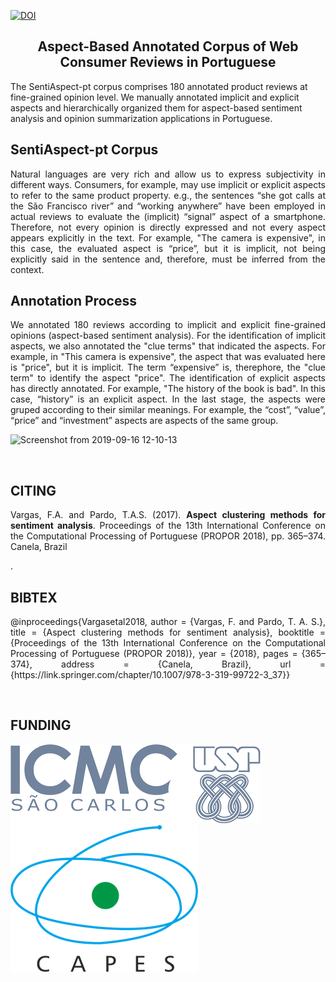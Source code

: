 [![DOI](https://zenodo.org/badge/200669271.svg)](https://zenodo.org/doi/10.5281/zenodo.10795234)

<h2 align="center"> Aspect-Based Annotated Corpus of Web Consumer Reviews in Portuguese </h2>  


The SentiAspect-pt corpus comprises 180 annotated product reviews at fine-grained opinion level. We manually annotated implicit and explicit aspects and hierarchically organized them for aspect-based sentiment analysis and opinion summarization applications in Portuguese.

<h2 align="left"> SentiAspect-pt Corpus </h2>

<p align="justify"> Natural languages are very rich and allow us to express subjectivity in different ways. Consumers, for example, may use implicit or explicit aspects to refer to the same product property. e.g., the sentences “she got calls at the São Francisco river” and “working anywhere” have been employed in actual reviews to evaluate the (implicit) “signal” aspect of a smartphone. Therefore, not every opinion is directly expressed and not every aspect appears explicitly in the text. For example, "The camera is expensive", in this case, the evaluated aspect is “price”, but it is implicit, not being explicitly said in the sentence and, therefore, must be inferred from the context.</p> 


<h2 align="left"> Annotation Process</h2>

<p align="justify"> We annotated 180 reviews according to implicit and explicit fine-grained opinions (aspect-based sentiment analysis). For the identification of implicit aspects, we also annotated the "clue terms" that indicated the aspects. For example, in "This camera is expensive", the aspect that was evaluated here is "price", but it is implicit. The term “expensive” is, therephore, the "clue term" to identify the aspect "price". The identification of explicit aspects has directly annotated. For example, "The history of the book is bad". In this case, “history” is an explicit aspect. In the last stage, the aspects were gruped according to  their similar meanings. For example, the “cost”, “value”, “price” and “investment” aspects are aspects of the same group.</p> 

![Screenshot from 2019-09-16 12-10-13](https://user-images.githubusercontent.com/19657817/64970781-d7d33c00-d87c-11e9-9eba-50924b62c754.png)

<br>

<h2 align="left"> CITING</h2>

<p align="justify"> Vargas, F.A. and Pardo, T.A.S. (2017). <b>Aspect clustering methods for sentiment analysis</b>. Proceedings of the 13th International Conference on the Computational Processing of Portuguese (PROPOR 2018), pp. 365–374. Canela, Brazil </p>. 

<br>

<h2 align="left">BIBTEX</h2>
<p align="justify"> 
@inproceedings{Vargasetal2018,
 author = {Vargas, F. and Pardo, T. A. S.},
 title = {Aspect clustering methods for sentiment analysis},
 booktitle = {Proceedings of the 13th International Conference on the Computational Processing of Portuguese (PROPOR 2018)},
 year = {2018},
 pages = {365–374},
 address = {Canela, Brazil},
 url = {https://link.springer.com/chapter/10.1007/978-3-319-99722-3_37}}
</p>

<br>


<h2 align="left"> FUNDING </h2>

![SSC-logo-300x171](https://github.com/franciellevargas/franciellevargas.github.io/blob/71218f7a276065e928a142fd201f62501fc02d5f/img/icmc-logo.png)
![SSC-logo-300x171](https://github.com/franciellevargas/franciellevargas.github.io/blob/eb9d8fd347c50f30eb62abe0a410cbbd3028025c/img/capes-logo.png)

 
</p>
